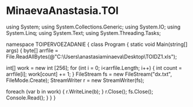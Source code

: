 # MinaevaAnastasia.TOI
using System; 
using System.Collections.Generic; 
using System.IO; 
using System.Linq; 
using System.Text; 
using System.Threading.Tasks; 

namespace TOIPERVOEZADANIE 
{ 
class Program 
{ 
static void Main(string[] args) 
{ 
byte[] arrfile = File.ReadAllBytes(@"C:\Users\anastasiaminaeva\Desktop\TOIDZ1.xls"); 

int[] work = new int [256]; 
for (int i = 0; i<arrfile.Length; i++) 
{ 
int count = arrfile[i]; 
work[count] += 1; 
} 
FileStream fs = new FileStream("dx.txt", FileMode.Create); 
StreamWriter r = new StreamWriter(fs); 

foreach (var b in work) 
{ 
r.WriteLine(b); 
} 
r.Close(); 
fs.Close(); 
Console.Read(); 
} 
} 
}
